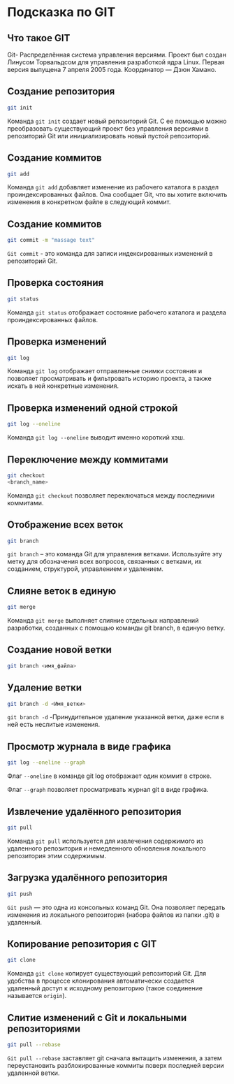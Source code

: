 # Подсказка по GIT 
## Что такое GIT
Git- Распределённая система управления версиями. Проект был создан Линусом Торвальдсом для управления разработкой ядра Linux. Первая версия выпущена 7 апреля 2005 года. Координатор — Дзюн Хамано.

## Создание репозитория
```sh
git init 
```
Команда `git init` создает новый репозиторий Git. С ее помощью можно преобразовать существующий проект без управления версиями в репозиторий Git или инициализировать новый пустой репозиторий.
## Создание коммитов
```sh
git add
```
Команда `git add` добавляет изменение из рабочего каталога в раздел проиндексированных файлов. Она сообщает Git, что вы хотите включить изменения в конкретном файле в следующий коммит.
## Создание коммитов
```sh
git commit -m "massage text" 
```
`Git commit` - это команда для записи индексированных изменений в репозиторий Git.
## Проверка состояния
```sh
git status
```
Команда `git status` отображает состояние рабочего каталога и раздела проиндексированных файлов.
## Проверка изменений
```sh
git log 
```
Команда `git log` отображает отправленные снимки состояния и позволяет просматривать и фильтровать историю проекта, а также искать в ней конкретные изменения.
## Проверка изменений одной строкой
```sh
git log --oneline
```
Команда `git log --oneline` выводит именно короткий хэш.
## Переключение между коммитами
```sh
git checkout 
<branch_name>
```
Команда `git checkout` позволяет переключаться между последними коммитами.
## Отображение всех веток
```sh
git branch
```
`git branch` – это команда Git для управления ветками. Используйте эту метку для обозначения всех вопросов, связанных с ветками, их созданием, структурой, управлением и удалением.
## Слияне веток в единую 
```sh
git merge
```
Команда `git merge` выполняет слияние отдельных направлений разработки, созданных с помощью команды git branch, в единую ветку.

## Создание новой ветки 
```sh
git branch <имя_файла>
```
## Удаление ветки
```sh
git branch -d <Имя_ветки>
```
`git branch -d` -Принудительное удаление указанной ветки, даже если в ней есть неслитые изменения.
## Просмотр журнала в виде графика
```sh
git log --oneline --graph
```
Флаг `--oneline` в команде git log отображает один коммит в строке.

Флаг `--graph` позволяет просматривать журнал git в виде графика.
## Извлечение удалённого репозитория 
```sh 
git pull
```
Команда `git pull` используется для извлечения содержимого из удаленного репозитория и немедленного обновления локального репозитория этим содержимым.
## Загрузка удалённого репозитория 
```sh
git push
```
`Git push` — это одна из консольных команд Git. Она позволяет передать изменения из локального репозитория (набора файлов из папки .git) в удаленный.
## Копирование репозитория с GIT
```sh
git clone
```
Команда `git clone` копирует существующий репозиторий Git.
Для удобства в процессе клонирования автоматически создается удаленный доступ к исходному репозиторию (такое соединение называется `origin`).
## Слитие изменений с Git и локальными репозиториями
```sh 
git pull --rebase
```
`Git pull ‐‐rebase` заставляет git сначала вытащить изменения, а затем переустановить разблокированные коммиты поверх последней версии удаленной ветки.
